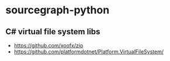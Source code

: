 # sourcegraph-python

## C# virtual file system libs

-   https://github.com/xoofx/zio
-   https://github.com/platformdotnet/Platform.VirtualFileSystem/
